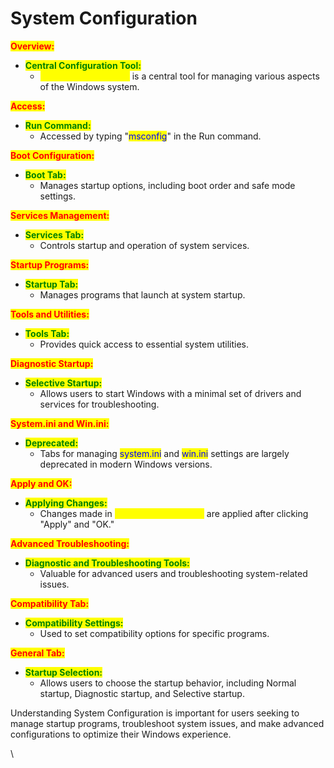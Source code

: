 # System Configuration

<mark style="color:red;">**Overview:**</mark>

* <mark style="color:green;">**Central Configuration Tool:**</mark>
  * <mark style="color:yellow;">System Configuration</mark> is a central tool for managing various aspects of the Windows system.

<mark style="color:red;">**Access:**</mark>

* <mark style="color:green;">**Run Command:**</mark>
  * Accessed by typing "<mark style="color:blue;">msconfig</mark>" in the Run command.

<mark style="color:red;">**Boot Configuration:**</mark>

* <mark style="color:green;">**Boot Tab:**</mark>
  * Manages startup options, including boot order and safe mode settings.

<mark style="color:red;">**Services Management:**</mark>

* <mark style="color:green;">**Services Tab:**</mark>
  * Controls startup and operation of system services.

<mark style="color:red;">**Startup Programs:**</mark>

* <mark style="color:green;">**Startup Tab:**</mark>
  * Manages programs that launch at system startup.

<mark style="color:red;">**Tools and Utilities:**</mark>

* <mark style="color:green;">**Tools Tab:**</mark>
  * Provides quick access to essential system utilities.

<mark style="color:red;">**Diagnostic Startup:**</mark>

* <mark style="color:green;">**Selective Startup:**</mark>
  * Allows users to start Windows with a minimal set of drivers and services for troubleshooting.

<mark style="color:red;">**System.ini and Win.ini:**</mark>

* <mark style="color:green;">**Deprecated:**</mark>
  * Tabs for managing <mark style="color:blue;">system.ini</mark> and <mark style="color:blue;">win.ini</mark> settings are largely deprecated in modern Windows versions.

<mark style="color:red;">**Apply and OK:**</mark>

* <mark style="color:green;">**Applying Changes:**</mark>
  * Changes made in <mark style="color:yellow;">System Configuration</mark> are applied after clicking "Apply" and "OK."

<mark style="color:red;">**Advanced Troubleshooting:**</mark>

* <mark style="color:green;">**Diagnostic and Troubleshooting Tools:**</mark>
  * Valuable for advanced users and troubleshooting system-related issues.

<mark style="color:red;">**Compatibility Tab:**</mark>

* <mark style="color:green;">**Compatibility Settings:**</mark>
  * Used to set compatibility options for specific programs.

<mark style="color:red;">**General Tab:**</mark>

* <mark style="color:green;">**Startup Selection:**</mark>
  * Allows users to choose the startup behavior, including Normal startup, Diagnostic startup, and Selective startup.

Understanding System Configuration is important for users seeking to manage startup programs, troubleshoot system issues, and make advanced configurations to optimize their Windows experience.

\
